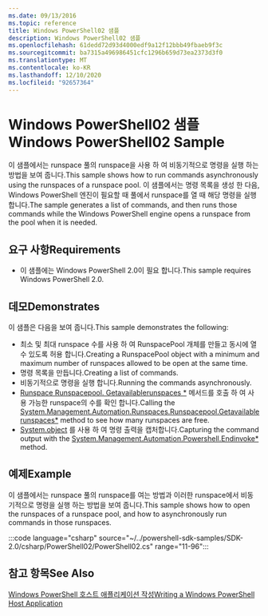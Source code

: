 ```yaml
---
ms.date: 09/13/2016
ms.topic: reference
title: Windows PowerShell02 샘플
description: Windows PowerShell02 샘플
ms.openlocfilehash: 61dedd72d93d4000edf9a12f12bbb49fbaeb9f3c
ms.sourcegitcommit: ba7315a496986451cfc1296b659d73ea2373d3f0
ms.translationtype: MT
ms.contentlocale: ko-KR
ms.lasthandoff: 12/10/2020
ms.locfileid: "92657364"
---
```

# <a name="windows-powershell02-sample"></a><span data-ttu-id="1ae14-103">Windows PowerShell02 샘플</span><span class="sxs-lookup"><span data-stu-id="1ae14-103">Windows PowerShell02 Sample</span></span>

<span data-ttu-id="1ae14-104">이 샘플에서는 runspace 풀의 runspace을 사용 하 여 비동기적으로 명령을 실행 하는 방법을 보여 줍니다.</span><span class="sxs-lookup"><span data-stu-id="1ae14-104">This sample shows how to run commands asynchronously using the runspaces of a runspace pool.</span></span> <span data-ttu-id="1ae14-105">이 샘플에서는 명령 목록을 생성 한 다음, Windows PowerShell 엔진이 필요할 때 풀에서 runspace를 열 때 해당 명령을 실행 합니다.</span><span class="sxs-lookup"><span data-stu-id="1ae14-105">The sample generates a list of commands, and then runs those commands while the Windows PowerShell engine opens a runspace from the pool when it is needed.</span></span>

## <a name="requirements"></a><span data-ttu-id="1ae14-106">요구 사항</span><span class="sxs-lookup"><span data-stu-id="1ae14-106">Requirements</span></span>

- <span data-ttu-id="1ae14-107">이 샘플에는 Windows PowerShell 2.0이 필요 합니다.</span><span class="sxs-lookup"><span data-stu-id="1ae14-107">This sample requires Windows PowerShell 2.0.</span></span>

## <a name="demonstrates"></a><span data-ttu-id="1ae14-108">데모</span><span class="sxs-lookup"><span data-stu-id="1ae14-108">Demonstrates</span></span>

<span data-ttu-id="1ae14-109">이 샘플은 다음을 보여 줍니다.</span><span class="sxs-lookup"><span data-stu-id="1ae14-109">This sample demonstrates the following:</span></span>

- <span data-ttu-id="1ae14-110">최소 및 최대 runspace 수를 사용 하 여 RunspacePool 개체를 만들고 동시에 열 수 있도록 허용 합니다.</span><span class="sxs-lookup"><span data-stu-id="1ae14-110">Creating a RunspacePool object with a minimum and maximum number of runspaces allowed to be open at the same time.</span></span>
- <span data-ttu-id="1ae14-111">명령 목록을 만듭니다.</span><span class="sxs-lookup"><span data-stu-id="1ae14-111">Creating a list of commands.</span></span>
- <span data-ttu-id="1ae14-112">비동기적으로 명령을 실행 합니다.</span><span class="sxs-lookup"><span data-stu-id="1ae14-112">Running the commands asynchronously.</span></span>
- <span data-ttu-id="1ae14-113">[Runspace Runspacepool. Getavailablerunspaces \*](/dotnet/api/System.Management.Automation.Runspaces.RunspacePool.GetAvailableRunspaces) 메서드를 호출 하 여 사용 가능한 runspace의 수를 확인 합니다.</span><span class="sxs-lookup"><span data-stu-id="1ae14-113">Calling the [System.Management.Automation.Runspaces.Runspacepool.Getavailablerunspaces\*](/dotnet/api/System.Management.Automation.Runspaces.RunspacePool.GetAvailableRunspaces) method to see how many runspaces are free.</span></span>
- <span data-ttu-id="1ae14-114">[System.object](/dotnet/api/System.Management.Automation.PowerShell.EndInvoke) 를 사용 하 여 명령 출력을 캡처합니다.</span><span class="sxs-lookup"><span data-stu-id="1ae14-114">Capturing the command output with the [System.Management.Automation.Powershell.Endinvoke\*](/dotnet/api/System.Management.Automation.PowerShell.EndInvoke) method.</span></span>

## <a name="example"></a><span data-ttu-id="1ae14-115">예제</span><span class="sxs-lookup"><span data-stu-id="1ae14-115">Example</span></span>

<span data-ttu-id="1ae14-116">이 샘플에서는 runspace 풀의 runspace를 여는 방법과 이러한 runspace에서 비동기적으로 명령을 실행 하는 방법을 보여 줍니다.</span><span class="sxs-lookup"><span data-stu-id="1ae14-116">This sample shows how to open the runspaces of a runspace pool, and how to asynchronously run commands in those runspaces.</span></span>

:::code language="csharp" source="~/../powershell-sdk-samples/SDK-2.0/csharp/PowerShell02/PowerShell02.cs" range="11-96":::

## <a name="see-also"></a><span data-ttu-id="1ae14-117">참고 항목</span><span class="sxs-lookup"><span data-stu-id="1ae14-117">See Also</span></span>

[<span data-ttu-id="1ae14-118">Windows PowerShell 호스트 애플리케이션 작성</span><span class="sxs-lookup"><span data-stu-id="1ae14-118">Writing a Windows PowerShell Host Application</span></span>](./writing-a-windows-powershell-host-application.md)
